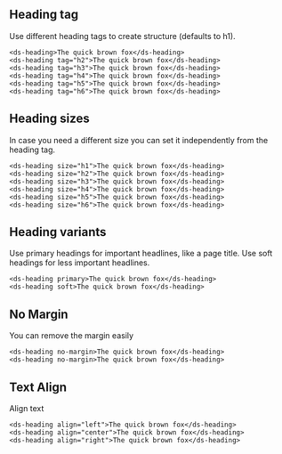 ## Heading tag

Use different heading tags to create structure (defaults to h1).

```
<ds-heading>The quick brown fox</ds-heading>
<ds-heading tag="h2">The quick brown fox</ds-heading>
<ds-heading tag="h3">The quick brown fox</ds-heading>
<ds-heading tag="h4">The quick brown fox</ds-heading>
<ds-heading tag="h5">The quick brown fox</ds-heading>
<ds-heading tag="h6">The quick brown fox</ds-heading>
```

## Heading sizes

In case you need a different size you can set it independently from the heading tag.

```
<ds-heading size="h1">The quick brown fox</ds-heading>
<ds-heading size="h2">The quick brown fox</ds-heading>
<ds-heading size="h3">The quick brown fox</ds-heading>
<ds-heading size="h4">The quick brown fox</ds-heading>
<ds-heading size="h5">The quick brown fox</ds-heading>
<ds-heading size="h6">The quick brown fox</ds-heading>
```

## Heading variants

Use primary headings for important headlines, like a page title. Use soft headings for less important headlines.

```
<ds-heading primary>The quick brown fox</ds-heading>
<ds-heading soft>The quick brown fox</ds-heading>
```

## No Margin

You can remove the margin easily

```
<ds-heading no-margin>The quick brown fox</ds-heading>
<ds-heading no-margin>The quick brown fox</ds-heading>
```

## Text Align

Align text

```
<ds-heading align="left">The quick brown fox</ds-heading>
<ds-heading align="center">The quick brown fox</ds-heading>
<ds-heading align="right">The quick brown fox</ds-heading>
```
